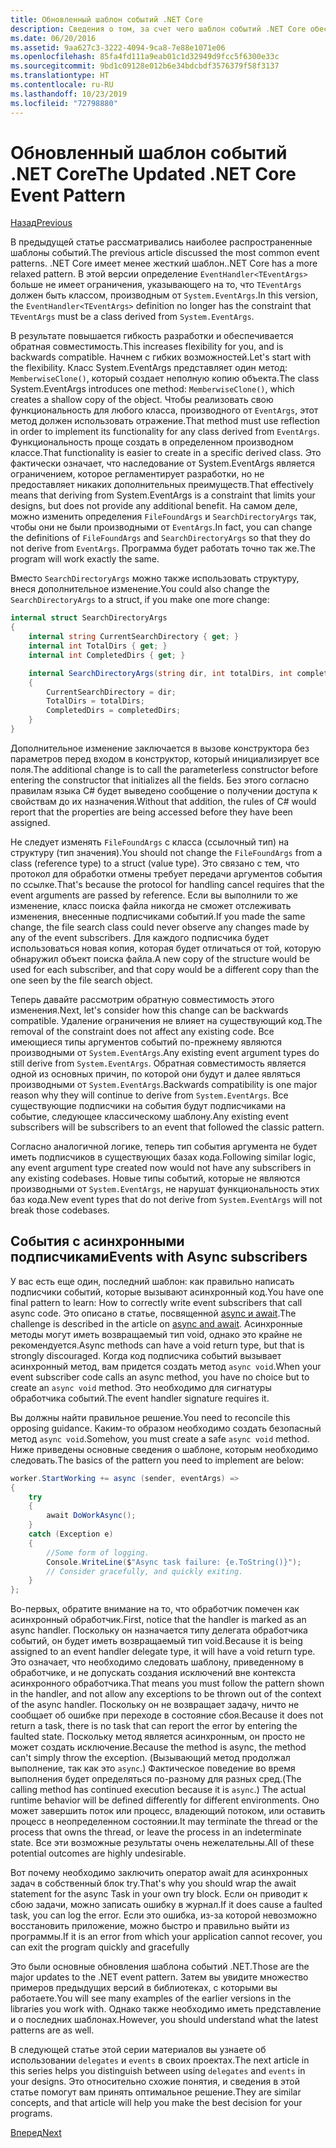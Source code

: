 ```yaml
---
title: Обновленный шаблон событий .NET Core
description: Сведения о том, за счет чего шаблон событий .NET Core обеспечивает гибкость и обратную совместимость, а также о способах реализации безопасной обработки событий с использованием асинхронных подписчиков.
ms.date: 06/20/2016
ms.assetid: 9aa627c3-3222-4094-9ca8-7e88e1071e06
ms.openlocfilehash: 85fa4fd111a9eab01c1d32949d9fcc5f6300e33c
ms.sourcegitcommit: 9bd1c09128e012b6e34bdcbdf3576379f58f3137
ms.translationtype: HT
ms.contentlocale: ru-RU
ms.lasthandoff: 10/23/2019
ms.locfileid: "72798880"
---
```

# <a name="the-updated-net-core-event-pattern"></a><span data-ttu-id="9f944-103">Обновленный шаблон событий .NET Core</span><span class="sxs-lookup"><span data-stu-id="9f944-103">The Updated .NET Core Event Pattern</span></span>

[<span data-ttu-id="9f944-104">Назад</span><span class="sxs-lookup"><span data-stu-id="9f944-104">Previous</span></span>](event-pattern.md)

<span data-ttu-id="9f944-105">В предыдущей статье рассматривались наиболее распространенные шаблоны событий.</span><span class="sxs-lookup"><span data-stu-id="9f944-105">The previous article discussed the most common event patterns.</span></span> <span data-ttu-id="9f944-106">.NET Core имеет менее жесткий шаблон.</span><span class="sxs-lookup"><span data-stu-id="9f944-106">.NET Core has a more relaxed pattern.</span></span> <span data-ttu-id="9f944-107">В этой версии определение `EventHandler<TEventArgs>` больше не имеет ограничения, указывающего на то, что `TEventArgs` должен быть классом, производным от `System.EventArgs`.</span><span class="sxs-lookup"><span data-stu-id="9f944-107">In this version, the `EventHandler<TEventArgs>` definition no longer has the constraint that `TEventArgs` must be a class derived from `System.EventArgs`.</span></span>

<span data-ttu-id="9f944-108">В результате повышается гибкость разработки и обеспечивается обратная совместимость.</span><span class="sxs-lookup"><span data-stu-id="9f944-108">This increases flexibility for you, and is backwards compatible.</span></span> <span data-ttu-id="9f944-109">Начнем с гибких возможностей.</span><span class="sxs-lookup"><span data-stu-id="9f944-109">Let's start with the flexibility.</span></span> <span data-ttu-id="9f944-110">Класс System.EventArgs представляет один метод: `MemberwiseClone()`, который создает неполную копию объекта.</span><span class="sxs-lookup"><span data-stu-id="9f944-110">The class System.EventArgs introduces one method: `MemberwiseClone()`, which creates a shallow copy of the object.</span></span>
<span data-ttu-id="9f944-111">Чтобы реализовать свою функциональность для любого класса, производного от `EventArgs`, этот метод должен использовать отражение.</span><span class="sxs-lookup"><span data-stu-id="9f944-111">That method must use reflection in order to implement its functionality for any class derived from `EventArgs`.</span></span> <span data-ttu-id="9f944-112">Функциональность проще создать в определенном производном классе.</span><span class="sxs-lookup"><span data-stu-id="9f944-112">That functionality is easier to create in a specific derived class.</span></span> <span data-ttu-id="9f944-113">Это фактически означает, что наследование от System.EventArgs является ограничением, которое регламентирует разработки, но не предоставляет никаких дополнительных преимуществ.</span><span class="sxs-lookup"><span data-stu-id="9f944-113">That effectively means that deriving from System.EventArgs is a constraint that limits your designs, but does not provide any additional benefit.</span></span>
<span data-ttu-id="9f944-114">На самом деле, можно изменить определения `FileFoundArgs` и `SearchDirectoryArgs` так, чтобы они не были производными от `EventArgs`.</span><span class="sxs-lookup"><span data-stu-id="9f944-114">In fact, you can change the definitions of `FileFoundArgs` and `SearchDirectoryArgs` so that they do not derive from `EventArgs`.</span></span>
<span data-ttu-id="9f944-115">Программа будет работать точно так же.</span><span class="sxs-lookup"><span data-stu-id="9f944-115">The program will work exactly the same.</span></span>

<span data-ttu-id="9f944-116">Вместо `SearchDirectoryArgs` можно также использовать структуру, внеся дополнительное изменение.</span><span class="sxs-lookup"><span data-stu-id="9f944-116">You could also change the `SearchDirectoryArgs` to a struct, if you make one more change:</span></span>

```csharp
internal struct SearchDirectoryArgs
{
    internal string CurrentSearchDirectory { get; }
    internal int TotalDirs { get; }
    internal int CompletedDirs { get; }

    internal SearchDirectoryArgs(string dir, int totalDirs, int completedDirs) : this()
    {
        CurrentSearchDirectory = dir;
        TotalDirs = totalDirs;
        CompletedDirs = completedDirs;
    }
}
```

<span data-ttu-id="9f944-117">Дополнительное изменение заключается в вызове конструктора без параметров перед входом в конструктор, который инициализирует все поля.</span><span class="sxs-lookup"><span data-stu-id="9f944-117">The additional change is to call the parameterless constructor before entering the constructor that initializes all the fields.</span></span> <span data-ttu-id="9f944-118">Без этого согласно правилам языка C# будет выведено сообщение о получении доступа к свойствам до их назначения.</span><span class="sxs-lookup"><span data-stu-id="9f944-118">Without that addition, the rules of C# would report that the properties are being accessed before they have been assigned.</span></span>

<span data-ttu-id="9f944-119">Не следует изменять `FileFoundArgs` с класса (ссылочный тип) на структуру (тип значения).</span><span class="sxs-lookup"><span data-stu-id="9f944-119">You should not change the `FileFoundArgs` from a class (reference type) to a struct (value type).</span></span> <span data-ttu-id="9f944-120">Это связано с тем, что протокол для обработки отмены требует передачи аргументов события по ссылке.</span><span class="sxs-lookup"><span data-stu-id="9f944-120">That's because the protocol for handling cancel requires that the event arguments are passed by reference.</span></span> <span data-ttu-id="9f944-121">Если вы выполнили то же изменение, класс поиска файла никогда не сможет отслеживать изменения, внесенные подписчиками событий.</span><span class="sxs-lookup"><span data-stu-id="9f944-121">If you made the same change, the file search class could never observe any changes made by any of the event subscribers.</span></span> <span data-ttu-id="9f944-122">Для каждого подписчика будет использоваться новая копия, которая будет отличаться от той, которую обнаружил объект поиска файла.</span><span class="sxs-lookup"><span data-stu-id="9f944-122">A new copy of the structure would be used for each subscriber, and that copy would be a different copy than the one seen by the file search object.</span></span>

<span data-ttu-id="9f944-123">Теперь давайте рассмотрим обратную совместимость этого изменения.</span><span class="sxs-lookup"><span data-stu-id="9f944-123">Next, let's consider how this change can be backwards compatible.</span></span>
<span data-ttu-id="9f944-124">Удаление ограничения не влияет на существующий код.</span><span class="sxs-lookup"><span data-stu-id="9f944-124">The removal of the constraint does not affect any existing code.</span></span> <span data-ttu-id="9f944-125">Все имеющиеся типы аргументов событий по-прежнему являются производными от `System.EventArgs`.</span><span class="sxs-lookup"><span data-stu-id="9f944-125">Any existing event argument types do still derive from `System.EventArgs`.</span></span>
<span data-ttu-id="9f944-126">Обратная совместимость является одной из основных причин, по которой они будут и далее являться производными от `System.EventArgs`.</span><span class="sxs-lookup"><span data-stu-id="9f944-126">Backwards compatibility is one major reason why they will continue to derive from `System.EventArgs`.</span></span> <span data-ttu-id="9f944-127">Все существующие подписчики на события будут подписчиками на событие, следующее классическому шаблону.</span><span class="sxs-lookup"><span data-stu-id="9f944-127">Any existing event subscribers will be subscribers to an event that followed the classic pattern.</span></span>

<span data-ttu-id="9f944-128">Согласно аналогичной логике, теперь тип события аргумента не будет иметь подписчиков в существующих базах кода.</span><span class="sxs-lookup"><span data-stu-id="9f944-128">Following similar logic, any event argument type created now would not have any subscribers in any existing codebases.</span></span> <span data-ttu-id="9f944-129">Новые типы событий, которые не являются производными от `System.EventArgs`, не нарушат функциональность этих баз кода.</span><span class="sxs-lookup"><span data-stu-id="9f944-129">New event types that do not derive from `System.EventArgs` will not break those codebases.</span></span>

## <a name="events-with-async-subscribers"></a><span data-ttu-id="9f944-130">События с асинхронными подписчиками</span><span class="sxs-lookup"><span data-stu-id="9f944-130">Events with Async subscribers</span></span>

<span data-ttu-id="9f944-131">У вас есть еще один, последний шаблон: как правильно написать подписчики событий, которые вызывают асинхронный код.</span><span class="sxs-lookup"><span data-stu-id="9f944-131">You have one final pattern to learn: How to correctly write event subscribers that call async code.</span></span> <span data-ttu-id="9f944-132">Это описано в статье, посвященной [async и await](async.md).</span><span class="sxs-lookup"><span data-stu-id="9f944-132">The challenge is described in the article on [async and await](async.md).</span></span> <span data-ttu-id="9f944-133">Асинхронные методы могут иметь возвращаемый тип void, однако это крайне не рекомендуется.</span><span class="sxs-lookup"><span data-stu-id="9f944-133">Async methods can have a void return type, but that is strongly discouraged.</span></span> <span data-ttu-id="9f944-134">Когда код подписчика событий вызывает асинхронный метод, вам придется создать метод `async void`.</span><span class="sxs-lookup"><span data-stu-id="9f944-134">When your event subscriber code calls an async method, you have no choice but to create an `async void` method.</span></span> <span data-ttu-id="9f944-135">Это необходимо для сигнатуры обработчика событий.</span><span class="sxs-lookup"><span data-stu-id="9f944-135">The event handler signature requires it.</span></span>

<span data-ttu-id="9f944-136">Вы должны найти правильное решение.</span><span class="sxs-lookup"><span data-stu-id="9f944-136">You need to reconcile this opposing guidance.</span></span> <span data-ttu-id="9f944-137">Каким-то образом необходимо создать безопасный метод `async void`.</span><span class="sxs-lookup"><span data-stu-id="9f944-137">Somehow, you must create a safe `async void` method.</span></span> <span data-ttu-id="9f944-138">Ниже приведены основные сведения о шаблоне, которым необходимо следовать.</span><span class="sxs-lookup"><span data-stu-id="9f944-138">The basics of the pattern you need to implement are below:</span></span>

```csharp
worker.StartWorking += async (sender, eventArgs) =>
{
    try 
    {
        await DoWorkAsync();
    }
    catch (Exception e)
    {
        //Some form of logging.
        Console.WriteLine($"Async task failure: {e.ToString()}");
        // Consider gracefully, and quickly exiting.
    }
};
```

<span data-ttu-id="9f944-139">Во-первых, обратите внимание на то, что обработчик помечен как асинхронный обработчик.</span><span class="sxs-lookup"><span data-stu-id="9f944-139">First, notice that the handler is marked as an async handler.</span></span> <span data-ttu-id="9f944-140">Поскольку он назначается типу делегата обработчика событий, он будет иметь возвращаемый тип void.</span><span class="sxs-lookup"><span data-stu-id="9f944-140">Because it is being assigned to an event handler delegate type, it will have a void return type.</span></span> <span data-ttu-id="9f944-141">Это означает, что необходимо следовать шаблону, приведенному в обработчике, и не допускать создания исключений вне контекста асинхронного обработчика.</span><span class="sxs-lookup"><span data-stu-id="9f944-141">That means you must follow the pattern shown in the handler, and not allow any exceptions to be thrown out of the context of the async handler.</span></span> <span data-ttu-id="9f944-142">Поскольку он не возвращает задачу, ничто не сообщает об ошибке при переходе в состояние сбоя.</span><span class="sxs-lookup"><span data-stu-id="9f944-142">Because it does not return a task, there is no task that can report the error by entering the faulted state.</span></span> <span data-ttu-id="9f944-143">Поскольку метод является асинхронным, он просто не может создать исключение.</span><span class="sxs-lookup"><span data-stu-id="9f944-143">Because the method is async, the method can't simply throw the exception.</span></span> <span data-ttu-id="9f944-144">(Вызывающий метод продолжал выполнение, так как это `async`.) Фактическое поведение во время выполнения будет определяться по-разному для разных сред.</span><span class="sxs-lookup"><span data-stu-id="9f944-144">(The calling method has continued execution because it is `async`.) The actual runtime behavior will be defined differently for different environments.</span></span> <span data-ttu-id="9f944-145">Оно может завершить поток или процесс, владеющий потоком, или оставить процесс в неопределенном состоянии.</span><span class="sxs-lookup"><span data-stu-id="9f944-145">It may terminate the thread or the process that owns the thread, or leave the process in an indeterminate state.</span></span> <span data-ttu-id="9f944-146">Все эти возможные результаты очень нежелательны.</span><span class="sxs-lookup"><span data-stu-id="9f944-146">All of these potential outcomes are highly undesirable.</span></span>

<span data-ttu-id="9f944-147">Вот почему необходимо заключить оператор await для асинхронных задач в собственный блок try.</span><span class="sxs-lookup"><span data-stu-id="9f944-147">That's why you should wrap the await statement for the async Task in your own try block.</span></span> <span data-ttu-id="9f944-148">Если он приводит к сбою задачи, можно записать ошибку в журнал.</span><span class="sxs-lookup"><span data-stu-id="9f944-148">If it does cause a faulted task, you can log the error.</span></span> <span data-ttu-id="9f944-149">Если это ошибка, из-за которой невозможно восстановить приложение, можно быстро и правильно выйти из программы.</span><span class="sxs-lookup"><span data-stu-id="9f944-149">If it is an error from which your application cannot recover, you can exit the program quickly and gracefully</span></span>

<span data-ttu-id="9f944-150">Это были основные обновления шаблона событий .NET.</span><span class="sxs-lookup"><span data-stu-id="9f944-150">Those are the major updates to the .NET event pattern.</span></span> <span data-ttu-id="9f944-151">Затем вы увидите множество примеров предыдущих версий в библиотеках, с которыми вы работаете.</span><span class="sxs-lookup"><span data-stu-id="9f944-151">You will see many examples of the earlier versions in the libraries you work with.</span></span> <span data-ttu-id="9f944-152">Однако также необходимо иметь представление и о последних шаблонах.</span><span class="sxs-lookup"><span data-stu-id="9f944-152">However, you should understand what the latest patterns are as well.</span></span>

<span data-ttu-id="9f944-153">В следующей статье этой серии материалов вы узнаете об использовании `delegates` и `events` в своих проектах.</span><span class="sxs-lookup"><span data-stu-id="9f944-153">The next article in this series helps you distinguish between using `delegates` and `events` in your designs.</span></span> <span data-ttu-id="9f944-154">Это относительно схожие понятия, и сведения в этой статье помогут вам принять оптимальное решение.</span><span class="sxs-lookup"><span data-stu-id="9f944-154">They are similar concepts, and that article will help you make the best decision for your programs.</span></span>

[<span data-ttu-id="9f944-155">Вперед</span><span class="sxs-lookup"><span data-stu-id="9f944-155">Next</span></span>](distinguish-delegates-events.md)
